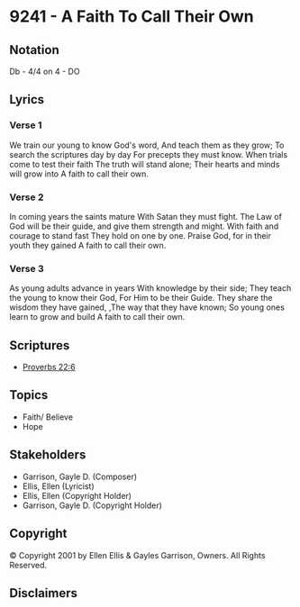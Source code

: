 # 9241 - A Faith To Call Their Own

## Notation

Db - 4/4 on 4 - DO

## Lyrics

### Verse 1

We train our young to know God's word, And teach them as they grow; To search the scriptures day by day For precepts they must know. When trials come to test their faith The truth will stand alone; Their hearts and minds will grow into A faith to call their own.

### Verse 2

In coming years the saints mature With Satan they must fight. The Law of God will be their guide, and give them strength and might. With faith and courage to stand fast They hold on one by one. Praise God, for in their youth they gained A faith to call their own.

### Verse 3

As young adults advance in years With knowledge by their side; They teach the young to know their God, For Him to be their Guide. They share the wisdom they have gained, ,The way that they have known; So young ones learn to grow and build A faith to call their own.


## Scriptures

- [Proverbs 22:6](https://www.biblegateway.com/passage/?search=Proverbs%2022%3A6)

## Topics

- Faith/ Believe
- Hope

## Stakeholders

- Garrison, Gayle D. (Composer)
- Ellis, Ellen (Lyricist)
- Ellis, Ellen (Copyright Holder)
- Garrison, Gayle D. (Copyright Holder)

## Copyright

© Copyright 2001 by Ellen Ellis & Gayles Garrison, Owners. All Rights Reserved.


## Disclaimers


